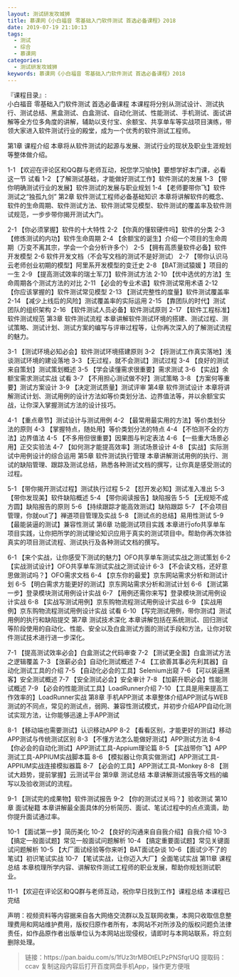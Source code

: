 ```yaml
---
layout: 测试研发攻城狮
title: 慕课网《小白福音 零基础入门软件测试 首选必备课程》2018
date: 2019-07-19 21:10:13
tags:
  - 测试
  - 综合
  - 慕课网
categories:
  - 测试研发攻城狮
keywords: 慕课网《小白福音 零基础入门软件测试 首选必备课程》2018
---
```

『课程目录』:  
小白福音 零基础入门软件测试 首选必备课程
本课程将分别从测试设计、测试执行、测试总结、黑盒测试、白盒测试、自动化测试、性能测试、手机测试、面试讲解等全方位多角度的讲解，辅助以支付宝、余额宝、共享单车等实战项目演练，带领大家进入软件测试行业的殿堂，成为一个优秀的软件测试工程师。
<!-- more --> 
第1章 课程介绍
本章将从软件测试的起源与发展、测试行业的现状及职业生涯规划等整体做介绍。

 1-1 【欢迎在评论区和QQ群与老师互动，祝您学习愉快】要想学好本门课，必看这一节 试看
 1-2 【了解测试基础，才能做好测试工作】软件测试的发展
 1-3 【带你明确测试行业的发展】软件测试的发展与职业规划
 1-4 【老师要带你飞】软件测试之“独孤九剑”
第2章 软件测试工程师必备基础知识
本章将讲解软件的概念、软件的生命周期、软件测试方法、软件测试常见模型、软件测试的覆盖率及软件测试规范，一步步带你揭开测试大门。

 2-1 【你必须掌握】软件的十大特性
 2-2 【你真的懂软硬件吗】软件的分类
 2-3 【修炼测试的内功】软件生命周期
 2-4 【余额宝的诞生】介绍一个项目的生命周期（万变不离其宗，学会一个会分析许多个）
 2-5 【拥有高质量软件必备】软件开发模型
 2-6 软件开发文档（不会写文档的测试不是好测试）
 2-7 【带你认识马云老师创业初期的模型】阿里系开发模型的变迁史
 2-8 【BAT测试猿媛 】项目的一生
 2-9 【提高测试效率的瑞士军刀】软件测试方法
 2-10 【优中选优的方法】生命周期各个测试方法的对比
 2-11 【必会的专业术语】软件测试常用术语
 2-12 【你应该掌握的】软件测试常见模型
 2-13 【测试完整性的度量】软件测试覆盖率
 2-14 【减少上线后的风险】测试覆盖率的实际运用
 2-15 【靠团队的时代】测试团队的组织架构
 2-16 【软件测试人员必备】软件测试原则
 2-17 【软件工程标准】软件测试规范
第3章 软件测试流程
本章讲解软件测试环境的搭建、测试过程、测试策略、测试计划、测试方案的编写与评审过程等，让你再次深入的了解测试流程的魅力。

 3-1 【测试环境必知必会】软件测试环境搭建原则
 3-2 【将测试工作真实落地】浅谈测试环境的建设落地
 3-3 【无过程，就不会测试】测试过程
 3-4 【良好的测试来自策划】测试策划概述
 3-5 【学会读懂需求很重要】需求测试
 3-6 【实战】余额宝需求测试实战 试看
 3-7 【不用担心测试做不好】测试策略
 3-8 【方案何等重要】测试方案设计
 3-9 【决定测试质量】测试评审
第4章 软件测试设计
本章将讲解测试计划、测试用例的设计方法如等价类划分法、边界值法等，并以余额宝实战，让你深入掌握测试方法的设计技巧。

 4-1 【重点章节】测试设计与测试用例
 4-2 【最常用最实用的方法】等价类划分法的原则
 4-3 【掌握特点，随处用】等价类划分法的特点
 4-4 【不怕测不全的方法】边界值法
 4-5 【不多用但很重要】因果图与判定表法
 4-6 【一些重大场景必用】正交实验法
 4-7 【如何测才能提高效率】测试场景设计
 4-8 【实战】实际测试中用例设计的综合运用
第5章 软件测试执行管理
本章讲解测试用例的执行、测试的缺陷管理、跟踪及测试总结，熟悉各种测试文档的撰写，让你真是感受测试的过程。

 5-1 【带你揭开测试过程】测试执行过程
 5-2 【怼开发必知】测试准入准出
 5-3 【带你发现美】软件缺陷概述
 5-4 【带你阅读报告】缺陷报告
 5-5 【无规矩不成方圆】缺陷报告的原则
 5-6 【持续跟踪才能高效测试】缺陷跟踪
 5-7 【不会项目管理，你就out了】禅道项目管理及实战
 5-8 【测试点的总结】易用性测试
 5-9 【最能装逼的测试】兼容性测试
第6章 功能测试项目实践
本章进行ofo共享单车项目实践，让你把所学的测试理论知识应用于真实的测试项目中。帮助你再次体验真实的项目测试流程、测试执行及各种测试文档的撰写。

 6-1 【来个实战，让你感受下测试的魅力】OFO共享单车测试实战之测试策划
 6-2 【实战测试设计】OFO共享单车测试实战之测试设计
 6-3 【不会读文档，还好意思做测试吗？】OFO需求文档
 6-4 【京东你的最爱】京东网站需求分析和测试计划
 6-5 【明白需求方能更好的测试】京东网站需求分析和测试计划
 6-6 【测试第一步】登录模块测试用例设计实战
 6-7 【用例还需你来写】登录模块测试用例设计实战
 6-8 【实战写测试用例】京东购物流程测试用例设计实战
 6-9 【实战用例】京东购物流程测试用例设计实战 试看
 6-10 【写完测试用例，带你测试】测试用例的执行和缺陷提交
第7章 测试技术深化
本章讲解包括在系统测试、回归测试等阶段使用的自动化、性能、安全以及白盒测试方面的测试手段和方法，让你对软件测试技术进行进一步深化。

 7-1 【提高测试效率必会】白盒测试之代码审查
 7-2 【测试更全面】白盒测试方法之逻辑覆盖
 7-3 【涨薪必会】自动化测试概述
 7-4 【工欲善其事必先利其器】自动化测试工具的介绍
 7-5 【自动化必会的工具】Selenium出窥
 7-6 【可以装逼黑客】安全测试概述
 7-7 【安全测试必会】安全审计
 7-8 【加薪升职必会】性能测试概述
 7-9 【必会的性能测试工具】LoadRunner介绍
 7-10 【工具是用来提高工作效率的】LoadRunner实战
第8章 手机APP测试
本章整体介绍APP测试与WEB测试的不同点，常见的测试点，弱网、兼容性测试模式，并初步介绍APP自动化测试实现方法，让你能够迅速上手APP测试

 8-1 【移动端也需要测试】认识移动APP
 8-2 【看看区别，才能更好的测试】移动APP测试与传统测试区别
 8-3 【不懂方法怎么能做好测试】APP测试方法
 8-4 【你必会的自动化测试】APP测试工具-Appium理论篇
 8-5 【实战带你飞】APP测试工具-APPIUM实战脚本篇
 8-6 【模拟器让你真实做测试】APP测试工具-APPIUM实战连接模拟器篇
 8-7 【必会的工具】APP测试工具-Monkey
 8-8 【测试大趋势，提前掌握】云测试平台
第9章 测试总结
本章讲解测试报告等文档的编写以及验收测试的流程。

 9-1 【测试完的成果物】软件测试报告
 9-2 【你的测试过关吗？】验收测试
第10章 面试秘籍
本章讲解最全面具体的分析简历、面试、笔试过程中的点点滴滴，助你提升面试通过率。

 10-1 【面试第一步】简历美化
 10-2 【良好的沟通来自自我介绍】自我介绍
 10-3 【搞定一般面试题】常见一般面试问题解析
 10-4 【搞定重要面试题】常见关键面试问题解析
 10-5 【大厂面试经验等你来听】BAT面试杂谈
 10-6 【面试少不了的笔试】初识笔试实战
 10-7 【笔试实战，让你迈入大厂】全面笔试实战
第11章 课程总结
本章梳理所学内容、讲解软件测试工程师的职业发展，帮助你规划测试职业。

 11-1 【欢迎在评论区和QQ群与老师互动，祝你早日找到工作】课程总结
本课程已完结

<div class="post-copyright">
    <div class="post-copyright__author">
      <span class="post-copyright-meta">声明：视频资料等内容据来自各大网络交流群以及互联网收集，本网只收取信息整理费用和网站维护费用，版权归原作者所有，本网站不对所涉及的版权问题负法律责任，如作品原作者出版单位认为本网站出现侵权，请即时与本网站联系，将立刻删除处理。 </span>
    </div>
</div>

<blockquote class="blockquote-center">
链接：https://pan.baidu.com/s/1fUz3trMBOtELPzPNSfqrUQ 
提取码：ccav 
复制这段内容后打开百度网盘手机App，操作更方便哦
</blockquote>

